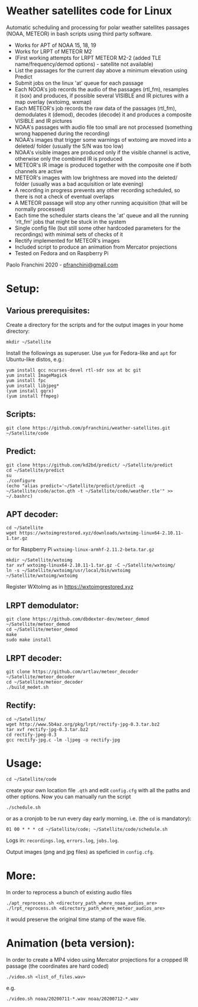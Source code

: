 # Weather satellites code for Linux

Automatic scheduling and processing for polar weather satellites passages (NOAA, METEOR) in bash scripts using third party software.

- Works for APT of NOAA 15, 18, 19
- Works for LRPT of METEOR M2
- (First working attempts for LRPT METEOR M2-2 (added TLE name/frequency/demod options) - satellite not available)
- List the passages for the current day above a minimum elevation using Predict
- Submit jobs on the linux 'at' queue for each passage
- Each NOOA's job records the audio of the passages (rtl_fm), resamples it (sox) and produces, if possible several VISIBLE and IR pictures with a map overlay (wxtoimg, wxmap)
- Each METEOR's job records the raw data of the passages (rtl_fm), demodulates it (demod), decodes (decode) it and produces a composite VISIBLE and IR pictures
- NOAA's passages with audio file too small are not processed (something wrong happened during the recording)
- NOAA's images that trigger some warnings of wxtoimg are moved into a deleted/ folder (usually the S/N was too low)
- NOAA's visible images are produced only if the visible channel is active, otherwise only the combined IR is produced
- METEOR's IR image is produced together with the composite one if both channels are active
- METEOR's images with low brightness are moved into the deleted/ folder (usually was a bad acquisition or late evening)
- A recording in progress prevents any other recording scheduled, so there is not a check of eventual overlaps
- A METEOR passage will stop any other running acquisition (that will be normally processed)
- Each time the scheduler starts cleans the 'at' queue and all the running 'rlt_fm' jobs that might be stuck in the system
- Single config file (but still some other hardcoded parameters for the recordings) with minimal sets of checks of it
- Rectify implemented for METEOR's images
- Included script to produce an animation from Mercator projections
- Tested on Fedora and on Raspberry Pi

Paolo Franchini 2020 - pfranchini@gmail.com

Setup:
=====

Various prerequisites:
---------------------
Create a directory for the scripts and for the output images in your home directory:
```
mkdir ~/Satellite
```
Install the followings as superuser. Use `yum` for Fedora-like and `apt` for Ubuntu-like distos, e.g.:
```
yum install gcc ncurses-devel rtl-sdr sox at bc git
yum install ImageMagick
yum install fpc
yum install libjpeg*
(yum install gqrx)
(yum install ffmpeg)
```

Scripts:
-------
```
git clone https://github.com/pfranchini/weather-satellites.git ~/Satellite/code
```

Predict:
-------
```
git clone https://github.com/kd2bd/predict/ ~/Satellite/predict
cd ~/Satellite/predict
su
./configure
(echo "alias predict='~/Satellite/predict/predict -q ~/Satellite/code/acton.qth -t ~/Satellite/code/weather.tle'" >> ~/.bashrc)
```

APT decoder:
-----------
```
cd ~/Satellite
wget https://wxtoimgrestored.xyz/downloads/wxtoimg-linux64-2.10.11-1.tar.gz
```
or for Raspberry Pi `wxtoimg-linux-armhf-2.11.2-beta.tar.gz`
```
mkdir ~/Satellite/wxtoimg
tar xvf wxtoimg-linux64-2.10.11-1.tar.gz -C ~/Satellite/wxtoimg/
ln -s ~/Satellite/wxtoimg/usr/local/bin/wxtoimg ~/Satellite/wxtoimg/wxtoimg
```
Register WXtoImg as in https://wxtoimgrestored.xyz

LRPT demodulator:
----------------
```
git clone https://github.com/dbdexter-dev/meteor_demod ~/Satellite/meteor_demod
cd ~/Satellite/meteor_demod
make
sudo make install
```

LRPT decoder:
------------
```
git clone https://github.com/artlav/meteor_decoder ~/Satellite/meteor_decoder
cd ~/Satellite/meteor_decoder
./build_medet.sh
```

Rectify:
-------
```
cd ~/Satellite/
wget http://www.5b4az.org/pkg/lrpt/rectify-jpg-0.3.tar.bz2
tar xvf rectify-jpg-0.3.tar.bz2
cd rectify-jpeg-0.3
gcc rectify-jpg.c -lm -ljpeg -o rectify-jpg
```


Usage:
=====
```
cd ~/Satellite/code
```
create your own location file `.qth` and edit `config.cfg` with all the paths and other options.
Now you can manually run the script
```
./schedule.sh
```
or as a cronjob to be run every day early morning, i.e. (the `cd` is mandatory):
```
01 00 * * * cd ~/Satellite/code; ~/Satellite/code/schedule.sh
```

Logs in: `recordings.log`, `errors.log`, `jobs.log`.

Output images (png and jpg files) as speficied in `config.cfg`.

More:
====
In order to reprocess a bunch of existing audio files
```
./apt_reprocess.sh <directory_path_where_noaa_audios_are>  
./lrpt_reprocess.sh <directory_path_where_meteor_audios_are>  
```
it would preserve the original time stamp of the wave file.

Animation (beta version):
========================
In order to create a MP4 video using Mercator projections for a cropped IR passage (the coordinates are hard coded)
```
./video.sh <list_of_files.wav>
```
e.g.
```
./video.sh noaa/20200711-*.wav noaa/20200712-*.wav
```

